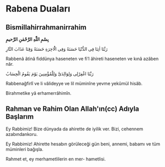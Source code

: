 # Rabena Duaları

<!--
*   [Kavramlar](Kavramlar)
    *   [Rahman](Rahman)
    *   [Rahim](Rahim)
    *   [Kadir](Kadir)
    *   [İlim](İlim)
    *   [Samet](Samet)
    *   [İhlas](İhlas)
-->          
## **Bismillahirrahmanirrahim** 

**بِسْمِ اللّٰهِ الرَّحْمٰنِ الرَّحيمِ**

رَبَّنَا اٰتِنَا فِى الدُّنْيَا حَسَنَةً وَفِى الْٰاخِرَةِ حَسَنَةً وَقِنَا عَذَابَ النَّارِ

Rabbenâ âtinâ fiddünya haseneten ve fi’l âhireti haseneten ve
kınâ azâben nâr.

رَبَّنَا اغْفِرْلِى وَلِوَالِدَىَّ وَلِلْمُؤْمِنِينَ يَوْمَ يَقُومُ الْحِسَابُ

Rabbenağfirlî ve li vâlideyye ve lil müminîne yevme yekûmül
hisâb.

Birahmetike yâ erhamerrâhimîn.

## **Rahman ve Rahim Olan Allah'ın(cc) Adıyla Başlarım**

Ey Rabbimiz! Bize dünyada da ahirette
de iyilik ver. 
Bizi, cehennem azabındankoru.

Ey Rabbimiz! Ahirette hesabın görüleceği
gün beni, annemi, babamı ve tüm müminleri bağışla.

Rahmet et, ey merhametlilerin en mer-
hametlisi.